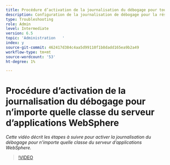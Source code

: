 ```yaml
---
title: Procédure d’activation de la journalisation du débogage pour toutes les classes du serveur d’applications WebSphere
description: Configuration de la journalisation de débogage pour la résolution des problèmes liés au serveur d’applications WebSphere
type: Troubleshooting
role: Admin
level: Intermediate
version: 6.5
topic: 'Administration   '
index: y
source-git-commit: 462417d384c4aa5d99110f1b8dadd165ea9b2a49
workflow-type: tm+mt
source-wordcount: '53'
ht-degree: 1%

---
```



# Procédure d’activation de la journalisation du débogage pour n’importe quelle classe du serveur d’applications WebSphere

*Cette vidéo décrit les étapes à suivre pour activer la journalisation du débogage pour n’importe quelle classe du serveur d’applications WebSphere.*

>[!VIDEO](https://video.tv.adobe.com/v/335523?quality=9&learn=on)